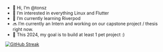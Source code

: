 - 👋 Hi, I’m @tonsz
- 👀 I’m interested in everything Linux and Flutter 
- 🌱 I’m currently learning Riverpod
- 🔜 I’m currently an Intern and working on our capstone project / thesis right now.
- 💞 This 2024, my goal is to build at least 1 pet project :)

[![GitHub Streak](https://streak-stats.demolab.com?user=tonsz&theme=tokyonight)](https://git.io/streak-stats)
<!---
tonsz/tonsz is a ✨ special ✨ repository because its `README.md` (this file) appears on your GitHub profile.
You can click the Preview link to take a look at your changes.
--->
